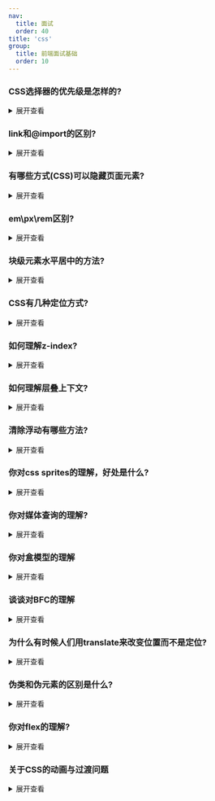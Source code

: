 ```yaml
---
nav:
  title: 面试
  order: 40
title: 'css'
group:
  title: 前端面试基础
  order: 10
---
```


### CSS选择器的优先级是怎样的?

<details>
<summary>展开查看</summary><br/>

CSS选择器的优先级是:内联 > ID选择器 > 类选择器 > 标签选择器

到具体的计算层面，优先级是由 A 、B、C、D 的值来决定的，其中它们的值计算规则如下:

- A 的值等于 1 的前提是存在内联样式, 否则 A = 0;

- B 的值等于 ID选择器 出现的次数;

- C 的值等于 类选择器 和 属性选择器 和 伪类 出现的总次数;

- D 的值等于 标签选择器 和 伪元素 出现的总次数 。

就比如下面的选择器，它不存在内联样式，所以A=0,不存在id选择器B=0,存在一个类选择器C=1,存在三个标签选择器 D=3，那么最终计算结果为: {0, 0, 1 ,3}

```css
 ul ol li .red {
   ...
  }
```

按照这个结算方式，下面的计算结果为: {0, 1, 0, 0}

```css
  #red {
    
  }
```

我们的比较优先级的方式是从A到D去比较值的大小，A、B、C、D权重从左到右，依次减小。判断优先级时，从左到 右，一一比较，直到比较出最大值，即可停止。

比如第二个例子的B与第一个例子的B相比，1>0,接下来就不需要比较了，第二个选择器的优先级更高。

</details>

### link和@import的区别?

<details>
<summary>展开查看</summary><br/>

- link属于XHTML标签，而@import是CSS提供的。

- ⻚面被加载时，link会同时被加载，而@import引用的CSS会等到⻚面被加载完再加载。

- import只在IE 5以上才能识别，而link是XHTML标签，无兼容问题。

- link方式的样式权重高于@import的权重。

- 使用dom控制样式时的差别。当使用javascript控制dom去改变样式的时候，只能使用link标签，因为@import不是dom可以控制的。

</details>

### 有哪些方式(CSS)可以隐藏⻚面元素?

<details>
<summary>展开查看</summary><br/>

- `opacity:0` : 本质上是将元素的透明度将为0，就看起来隐藏了，但是依然占据空间且可以交互  

- `visibility:hidden` : 与上一个方法类似的效果，占据空间，但是不可以交互了

- `overflow:hidden` : 这个只隐藏元素溢出的部分，但是占据空间且不可交互

- `display:none` : 这个是彻底隐藏了元素，元素从文档流中消失，既不占据空间也不交互，也不影响布局

- `z-index:-9999` : 原理是将层级放到底部，这样就被覆盖了，看起来隐藏了

- `transform: scale(0,0)` : 平面变换，将元素缩放为0，但是依然占据空间，但不可交互

> 还有一些靠绝对定位把元素移到可视区域外，或者用clip-path进行裁剪的操作过于Hack，就不提了。

</details>

### em\px\rem区别?

<details>
<summary>展开查看</summary><br/>

- px:绝对单位，⻚面按精确像素展示。

- em:相对单位，基准点为父节点字体的大小，如果自身定义了font-size按自身来计算(浏览器默认字体是16px)，整个⻚面内1em不是一个固定的值。

- rem:相对单位，可理解为”root em”, 相对根节点html的字体大小来计算，CSS3新加属性，chrome/firefox/IE9+支持

</details>

### 块级元素水平居中的方法?

<details>
<summary>展开查看</summary><br/>

margin:0 auto 方法

```css
 .center{
    height: 200px;
    width:200px;
    margin:0 auto;
    border:1px solid red;
  }

  <div class="center">水平居中</div>
```

flex布局，目前主流方法

```css
  .center{
    display:flex;
    justify-content:center;
  }

  <div class="center">
    <div class="flex-div">1</div>
    <div class="flex-div">2</div>
  </div>
```

table方法

```css
 .center{
    display:table;
    margin:0 auto;
    border:1px solid red;
  }

  <div class="center">水平居中</div>
```

还有一些通过position+(margin|transform)等方法

</details>

### CSS有几种定位方式?

<details>
<summary>展开查看</summary><br/>

- static: 正常文档流定位，此时 top, right, bottom, left 和 z-index 属性无效，块级元素从上往下纵向排布，行级元素从左向右排列。

- relative:相对定位，此时的『相对』是相对于正常文档流的位置。

- absolute:相对于最近的非 static 定位祖先元素的偏移，来确定元素位置，比如一个绝对定位元素它的父级、和祖 父级元素都为relative，它会相对他的父级而产生偏移。

- fixed:指定元素相对于屏幕视口(viewport)的位置来指定元素位置。元素的位置在屏幕滚动时不会改变，比如那 种回到顶部的按钮一般都是用此定位方式。

- sticky:粘性定位，特性近似于relative和fixed的合体，其在实际应用中的近似效果就是IOS通讯录滚动的时候的 『顶屁股』。

</details>

### 如何理解z-index?

<details>
<summary>展开查看</summary><br/>

CSS 中的z-index属性控制重叠元素的垂直叠加顺序，默认元素的z-index为0，我们可以修改z-index来控制元素的图层 位置，而且z-index只能影响设置了position值的元素。


</details>

### 如何理解层叠上下文?

<details>
<summary>展开查看</summary><br/>

#### 是什么?

层叠上下文是HTML元素的三维概念，这些HTML元素在一条假想的相对于面向(电脑屏幕的)视窗或者网⻚的用户的z轴上延伸，HTML元素依据其自身属性按照优先级顺序占用层叠上下文的空间。

#### 如何产生?

触发以下条件则会产生层叠上下文:

- 根元素 (HTML),

- z-index 值不为 "auto"的 绝对/相对定位，

- 一个z-index 值不为 "auto"的 flex 项目 (flex item)，即:父元素 display: flex|inline-flex

- opacity 属性值小于 1 的元素(参考 the specification for opacity)，

- transform 属性值不为"none"的元素，

- mix-blend-mode 属性值不为"normal"的元素，

- filter值不为“none”的元素，

- perspective值不为“none”的元素，

- isolation 属性被设置为 "isolate"的元素，

- position: fixed

- 在will-change 中指定了任意 CSS 属性，即便你没有直接指定这些属性的值

- -webkit-overflow-scrolling 属性被设置 "touch"的元素


</details>

### 清除浮动有哪些方法?

<details>
<summary>展开查看</summary><br/>

- 空div方法: `<div style="clear:both;"></div>`

- Clearfix 方法:上文使用.clearfix类已经提到

- overflow: auto或overflow: hidden方法，使用BFC

> 在flex已经成为布局主流之后，浮动这种东⻄越来越少⻅了，毕竟它的副作用太大
> 
</details>

### 你对css sprites的理解，好处是什么?

<details>
<summary>展开查看</summary><br/>

#### 是什么?

雪碧图也叫CSS精灵， 是一CSS图像合成技术，开发人员往往将小图标合并在一起之后的图片称作雪碧图。

#### 如何操作?

使用工具(PS之类的)将多张图片打包成一张雪碧图，并为其生成合适的 CSS。 每张图片都有相应的 CSS 类，该类定义了background-image、background-position和background-size属性。使用图片时，将相应的类添加到你的元素 中。
#### 好处:

- 减少加载多张图片的 HTTP 请求数(一张雪碧图只需要一个请求)

- 提前加载资源

#### 不足:

CSS Sprite维护成本较高，如果⻚面背景有少许改动，一般就要改这张合并的图片 加载速度优势在http2开启后荡然无存，HTTP2多路复用，多张图片也可以重复利用一个连接通道搞定

</details>

### 你对媒体查询的理解?

<details>
<summary>展开查看</summary><br/>

#### 是什么

媒体查询由一个可选的媒体类型和零个或多个使用媒体功能的限制了样式表范围的表达式组成，例如宽度、高度和颜色。媒体查询，添加自CSS3，允许内容的呈现针对一个特定范围的输出设备而进行裁剪，而不必改变内容本身,非常适合web网⻚应对不同型号的设备而做出对应的响应适配。

#### 如何使用?

媒体查询包含一个可选的媒体类型和，满足CSS3规范的条件下，包含零个或多个表达式，这些表达式描述了媒体特征，最终会被解析为true或false。如果媒体查询中指定的媒体类型匹配展示文档所使用的设备类型，并且所有的表达式的值都是true，那么该媒体查询的结果为true.那么媒体查询内的样式将会生效。

```html
  <!-- link元素中的CSS媒体查询 -->
  <link rel="stylesheet" media="(max-width: 800px)" href="example.css" />

  <!-- 样式表中的CSS媒体查询 -->
  <style>
    @media (max-width: 600px) {
      .facet_sidebar {
        display: none;
      }
    }
  </style>
```

</details>

### 你对盒模型的理解

<details>
<summary>展开查看</summary><br/>

#### 是什么?

当对一个文档进行布局(lay out)的时候，浏览器的渲染引擎会根据标准之一的CSS基础框盒模型(CSS basic box model)，将所有元素表示为一个个矩形的盒子(box)。CSS 决定这些盒子的大小、位置以及属性(例如颜色、背 景、边框尺寸...)。

![图 1](https://wongabner.coding.net/p/picgo/d/mdimg/git/raw/master/2021-03-25-05-03-47.png)

盒模型由content(内容)、padding(内边距)、border(边框)、margin(外边距)组成。

#### 标准盒模型和怪异盒模型有什么区别?

在W3C标准下，我们定义元素的width值即为盒模型中的content的宽度值，height值即为盒模型中的content的高度值。 因此，标准盒模型下:

> 元素的宽度 = margin-left + border-left + padding-left + width + padding-right + border-right + margin-right

![图 2](https://wongabner.coding.net/p/picgo/d/mdimg/git/raw/master/2021-03-25-05-05-12.png)  

而IE怪异盒模型(IE8以下)width的宽度并不是content的宽度，而是border-left + padding-left + content的宽度值 + padding-right + border-right之和，height同理。

在怪异盒模型下:

> 元素占据的宽度 = margin-left + width + margin-right

![图 3](https://wongabner.coding.net/p/picgo/d/mdimg/git/raw/master/2021-03-25-05-05-46.png)  

虽然现代浏览器默认使用W3C的标准盒模型，但是在不少情况下怪异盒模型更好用，于是W3C在css3中加入 box- sizing 。

```css
  box-sizing: content-box // 标准盒模型
  box-sizing: border-box // 怪异盒模型
  box-sizing: padding-box // 火狐的私有模型，没人用
```
</details>

### 谈谈对BFC的理解

<details>
<summary>展开查看</summary><br/>

#### 是什么?

书面解释:BFC(Block Formatting Context)这几个英文拆解

- Box: CSS布局的基本单位，Box 是 CSS 布局的对象和基本单位，直观点来说，就是一个⻚面是由很多个Box 组成的，实际就是上个问题说的盒模型

- Fbormatting context:块级上下文格式化，它是⻚面中的一块渲染区域，并且有一套渲染规则，它决定了其子元素将如何定位，以及和其他元素的关系和相互作用

简而言之，它是一块独立的区域，让处于BFC内部的元素与外部的元素互相隔离

#### 如何形成?

BFC触发条件:

- 根元素，即HTML元素

- position: fixed/absolute

- float 不为none

- overflow不为visible

- display的值为inline-block、table-cell、table-caption

#### 作用是什么?

防止margin发生重叠

两栏布局，防止文字环绕等

防止元素塌陷

</details>

### 为什么有时候人们用translate来改变位置而不是定位?

<details>
<summary>展开查看</summary><br/>

translate()是transform的一个值。改变transform或opacity不会触发浏览器重新布局(reflow)或重绘(repaint)，只会触发复合(compositions)。而改变绝对定位会触发重新布局，进而触发重绘和复合。transform使浏览器为元素创建一 个 GPU 图层，但改变绝对定位会使用到 CPU。 因此translate()更高效，可以缩短平滑动画的绘制时间。

而translate改变位置时，元素依然会占据其原始空间，绝对定位就不会发生这种情况。

</details>

### 伪类和伪元素的区别是什么?

<details>
<summary>展开查看</summary><br/>

#### 是什么?

伪类(pseudo-class) 是一个以冒号(:)作为前缀，被添加到一个选择器末尾的关键字，当你希望样式在特定状态下才被呈现到指定的元素时，你可以往元素的选择器后面加上对应的伪类。

伪元素用于创建一些不在文档树中的元素，并为其添加样式。比如说，我们可以通过::before来在一个元素前增加一些文本，并为这些文本添加样式。虽然用户可以看到这些文本，但是这些文本实际上不在文档树中。

#### 区别

其实上文已经表达清楚两者区别了，伪类是通过在元素选择器上加入伪类改变元素状态，而伪元素通过对元素的操作进行对元素的改变。

我们通过 `p::before` 对这段文本添加了额外的元素，通过 `p:first-child` 改变了文本的样式。

</details>

### 你对flex的理解?

<details>
<summary>展开查看</summary><br/>

web应用有不同设备尺寸和分辨率，这时需要响应式界面设计来满足复杂的布局需求，Flex弹性盒模型的优势在于开发人员只是声明布局应该具有的行为，而不需要给出具体的实现方式，浏览器负责完成实际布局，当布局涉及到不定宽度，分布对⻬的场景时，就要优先考虑弹性盒布局

</details>

### 关于CSS的动画与过渡问题

<details>
<summary>展开查看</summary><br/>

[深入理解CSS动画animation](https://www.cnblogs.com/xiaohuochai/p/5391663.html)

[深入理解CSS过渡transition](https://www.cnblogs.com/xiaohuochai/p/5347930.html)

</details>
